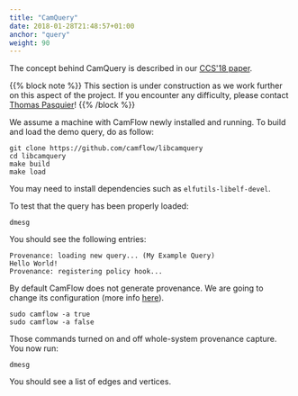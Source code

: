 ```yaml
---
title: "CamQuery"
date: 2018-01-28T21:48:57+01:00
anchor: "query"
weight: 90
---
```


The concept behind CamQuery is described in our [CCS'18 paper](http://camflow.org/publications/ccs-2018.pdf).

{{% block note %}}
This section is under construction as we work further on this aspect of the project.
If you encounter any difficulty, please contact [Thomas Pasquier](https://tfjmp.org/)!
{{% /block %}}

We assume a machine with CamFlow newly installed and running.
To build and load the demo query, do as follow:
```
git clone https://github.com/camflow/libcamquery
cd libcamquery
make build
make load
```

You may need to install dependencies such as `elfutils-libelf-devel`.

To test that the query has been properly loaded:
```
dmesg
```

You should see the following entries:
```
Provenance: loading new query... (My Example Query)
Hello World!
Provenance: registering policy hook...
```

By default CamFlow does not generate provenance. We are going to change its configuration (more info [here](https://github.com/CamFlow/documentation/blob/master/docs/configuration.md)).
```
sudo camflow -a true
sudo camflow -a false
```

Those commands turned on and off whole-system provenance capture. You now run:
```
dmesg
```
You should see a list of edges and vertices.
